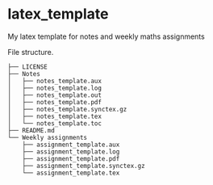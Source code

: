 # latex_template
My latex template for notes and weekly maths assignments

File structure.
```
├── LICENSE
├── Notes
│   ├── notes_template.aux
│   ├── notes_template.log
│   ├── notes_template.out
│   ├── notes_template.pdf
│   ├── notes_template.synctex.gz
│   ├── notes_template.tex
│   └── notes_template.toc
├── README.md
└── Weekly assignments
    ├── assignment_template.aux
    ├── assignment_template.log
    ├── assignment_template.pdf
    ├── assignment_template.synctex.gz
    └── assignment_template.tex
```
